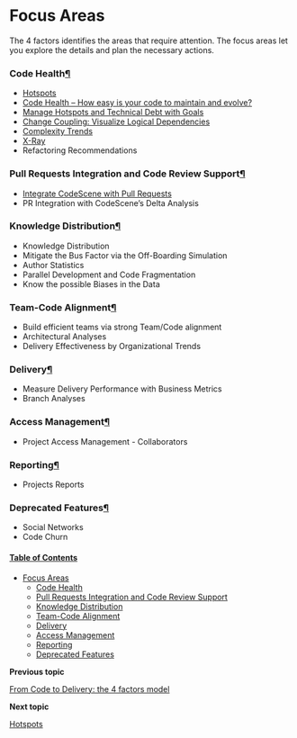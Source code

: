 # Focus Areas

The 4 factors identifies the areas that require attention. The focus areas let you explore the details and plan the necessary actions.

### Code Health[¶](broken-reference)

* [Hotspots](hotspots.md)
* [Code Health – How easy is your code to maintain and evolve?](broken-reference)
* [Manage Hotspots and Technical Debt with Goals](broken-reference)
* [Change Coupling: Visualize Logical Dependencies](broken-reference)
* [Complexity Trends](broken-reference)
* [X-Ray](broken-reference)
* Refactoring Recommendations

### Pull Requests Integration and Code Review Support[¶](broken-reference)

* [Integrate CodeScene with Pull Requests](broken-reference)
* PR Integration with CodeScene’s Delta Analysis

### Knowledge Distribution[¶](broken-reference)

* Knowledge Distribution
* Mitigate the Bus Factor via the Off-Boarding Simulation
* Author Statistics
* Parallel Development and Code Fragmentation
* Know the possible Biases in the Data

### Team-Code Alignment[¶](broken-reference)

* Build efficient teams via strong Team/Code alignment
* Architectural Analyses
* Delivery Effectiveness by Organizational Trends

### Delivery[¶](broken-reference)

* Measure Delivery Performance with Business Metrics
* Branch Analyses

### Access Management[¶](broken-reference)

* Project Access Management - Collaborators

### Reporting[¶](broken-reference)

* Projects Reports

### Deprecated Features[¶](broken-reference)

* Social Networks
* Code Churn

#### [Table of Contents](broken-reference)

* [Focus Areas](broken-reference)
  * [Code Health](broken-reference)
  * [Pull Requests Integration and Code Review Support](broken-reference)
  * [Knowledge Distribution](broken-reference)
  * [Team-Code Alignment](broken-reference)
  * [Delivery](broken-reference)
  * [Access Management](broken-reference)
  * [Reporting](broken-reference)
  * [Deprecated Features](broken-reference)

**Previous topic**

[From Code to Delivery: the 4 factors model](broken-reference)

**Next topic**

[Hotspots](broken-reference)
